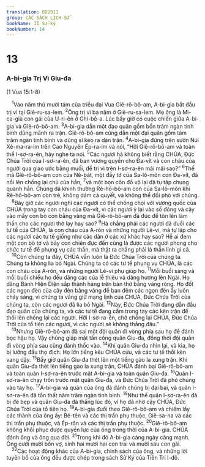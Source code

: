 ```yaml
---
translation: BD2011
group: CÁC SÁCH LỊCH-SỬ
bookName: II Sử-ký 
bookNumber: 14
---
```


<div class="title"><h1>13</h1><h3>A-bi-gia Trị Vì Giu-đa</h3><p>(1 Vua 15:1-8)</p></div>
<span class="verse 2su_13_1"> <sup>1</sup>Vào năm thứ mười tám của triều đại Vua Giê-rô-bô-am, A-bi-gia bắt đầu trị vì tại Giê-ru-sa-lem. </span>
<span class="verse 2su_13_2"><sup>2</sup>Ông trị vì ba năm ở Giê-ru-sa-lem. Mẹ ông là Mi-ca-gia con gái của U-ri-ên ở Ghi-bê-a. Lúc bấy giờ có cuộc chiến giữa A-bi-gia và Giê-rô-bô-am. </span>
<span class="verse 2su_13_3"><sup>3</sup>A-bi-gia dẫn một đạo quân gồm bốn trăm ngàn tinh binh dũng mãnh ra trận. Giê-rô-bô-am cũng dẫn một đại quân gồm tám trăm ngàn tinh binh và dũng sĩ kéo ra dàn trận. </span>
<span class="verse 2su_13_4"><sup>4</sup>A-bi-gia đứng trên sườn Núi Xê-ma-ra-im trên Cao Nguyên Ép-ra-im và nói, “Hỡi Giê-rô-bô-am và toàn thể I-sơ-ra-ên, hãy nghe ta nói. </span>
<span class="verse 2su_13_5"><sup>5</sup>Các ngươi há không biết rằng CHÚA, Ðức Chúa Trời của I-sơ-ra-ên, đã ban vương quyền cho Ða-vít và con cháu của người qua giao ước bằng muối, để trị vì trên I-sơ-ra-ên mãi mãi sao?” </span>
<span class="verse 2su_13_6"><sup>6</sup>Thế mà Giê-rô-bô-am con của Nê-bát, một đầy tớ của Sa-lô-môn con Ða-vít, đã nổi lên chống lại chủ của hắn, </span>
<span class="verse 2su_13_7"><sup>7</sup>và một bọn côn đồ vô lại đã tụ tập chung quanh hắn. Chúng đã khinh thường Rê-hô-bô-am con của Sa-lô-môn khi Rê-hô-bô-am còn trẻ, không dám cả quyết, và không thể đối phó với chúng.<br/></span>
<span class="verse 2su_13_8"> <sup>8</sup>Bây giờ các ngươi nghĩ các ngươi có thể chống chọi với vương quốc của CHÚA trong tay con cháu của Ða-vít, vì các ngươi ỷ lại vào số đông và cậy vào mấy con bò con bằng vàng mà Giê-rô-bô-am đã đúc để tôn lên làm thần cho các ngươi thờ lạy hay sao? </span>
<span class="verse 2su_13_9"><sup>9</sup>Há chẳng phải các ngươi đã đuổi các tư tế của CHÚA, là con cháu của A-rôn và những người Lê-vi, mà tự lập cho các ngươi các tư tế giống như các dân ở các xứ khác hay sao? Hễ ai đem một con bò tơ và bảy con chiên đực đến cúng là được các ngươi phong cho chức tư tế để phụng vụ các thần, mà thật ra chẳng phải là thần linh gì cả.<br/></span>
<span class="verse 2su_13_10"> <sup>10</sup>Còn chúng ta đây, CHÚA vẫn luôn là Ðức Chúa Trời của chúng ta. Chúng ta không lìa bỏ Ngài. Chúng ta có các tư tế phụng vụ CHÚA, là các con cháu của A-rôn, và những người Lê-vi phụ giúp họ. </span>
<span class="verse 2su_13_11"><sup>11</sup>Mỗi buổi sáng và mỗi buổi chiều họ đều dâng các của lễ thiêu và dâng hương lên Ngài. Họ dâng Bánh Hiện Diện sắp thành hàng trên bàn thờ bằng vàng ròng. Họ đốt các ngọn đèn của cây đèn bằng vàng để ban đêm các ngọn đèn ấy luôn cháy sáng, vì chúng ta vâng giữ mạng lịnh của CHÚA, Ðức Chúa Trời của chúng ta, còn các ngươi đã lìa bỏ Ngài. </span>
<span class="verse 2su_13_12"><sup>12</sup>Này, Ðức Chúa Trời đang dẫn đầu đạo quân của chúng ta, và các tư tế đang cầm trong tay các kèn trận để thổi lên chống lại các ngươi. Hỡi I-sơ-ra-ên, chớ chống lại CHÚA, Ðức Chúa Trời của tổ tiên các ngươi, vì các ngươi sẽ không thắng đâu.”<br/></span>
<span class="verse 2su_13_13"> <sup>13</sup>Nhưng Giê-rô-bô-am đã sai một đội quân đi vòng phía sau họ để đánh bọc hậu họ. Vậy chúng giáp mặt tấn công quân Giu-đa, đồng thời đội quân đi vòng phía sau cũng đánh thốc vào. </span>
<span class="verse 2su_13_14"><sup>14</sup>Khi quân Giu-đa nhìn lại, và kìa, họ bị lưỡng đầu thọ địch. Họ lớn tiếng kêu CHÚA cứu, và các tư tế thổi kèn vang dậy. </span>
<span class="verse 2su_13_15"><sup>15</sup>Bấy giờ quân Giu-đa thét lên một tiếng gào la xung trận. Khi quân Giu-đa thét lên tiếng gào la xung trận, CHÚA đánh bại Giê-rô-bô-am và toàn quân I-sơ-ra-ên trước mặt A-bi-gia và toàn quân Giu-đa. </span>
<span class="verse 2su_13_16"><sup>16</sup>Quân I-sơ-ra-ên chạy trốn trước mặt quân Giu-đa, và Ðức Chúa Trời đã phó chúng vào tay họ. </span>
<span class="verse 2su_13_17"><sup>17</sup>A-bi-gia và quân của ông đã đánh chúng bị đại bại, và quân I-sơ-ra-ên đã tổn thất năm trăm ngàn tinh binh. </span>
<span class="verse 2su_13_18"><sup>18</sup>Như thế quân I-sơ-ra-ên đã bị đè bẹp và quân Giu-đa đã thắng lúc đó, vì họ đã nhờ cậy CHÚA, Ðức Chúa Trời của tổ tiên họ. </span>
<span class="verse 2su_13_19"><sup>19</sup>A-bi-gia đuổi theo Giê-rô-bô-am và chiếm lấy các thành của ông ấy: Bê-tên và các thị trấn phụ thuộc, Giê-sa-na và các thị trấn phụ thuộc, và Ép-rôn và các thị trấn phụ thuộc. </span>
<span class="verse 2su_13_20"><sup>20</sup>Giê-rô-bô-am không khôi phục được quyền lực của ông trong thời của A-bi-gia. CHÚA đánh ông và ông qua đời. </span>
<span class="verse 2su_13_21"><sup>21</sup>Trong khi đó A-bi-gia càng ngày càng mạnh. Ông cưới mười bốn vợ, sinh hai mươi hai con trai và mười sáu con gái.<br/></span>
<span class="verse 2su_13_22"> <sup>22</sup>Các hoạt động khác của A-bi-gia, chính sách của ông, và những lời tuyên bố của ông đều được chép trong sách Sử Ký của Tiên Tri I-đô.<br/></span>
